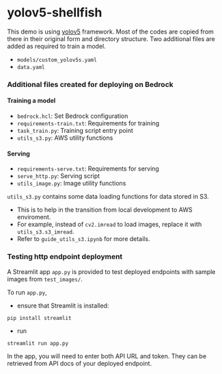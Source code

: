 # yolov5-shellfish

This demo is using [yolov5](https://github.com/ultralytics/yolov5) framework.
Most of the codes are copied from there in their original form and directory structure.
Two additional files are added as required to train a model.
- `models/custom_yolov5s.yaml`
- `data.yaml`

### Additional files created for deploying on Bedrock
#### Training a model
- `bedrock.hcl`: Set Bedrock configuration
- `requirements-train.txt`: Requirements for training
- `task_train.py`: Training script entry point
- `utils_s3.py`: AWS utility functions

#### Serving
- `requirements-serve.txt`: Requirements for serving
- `serve_http.py`: Serving script
- `utils_image.py`: Image utility functions

`utils_s3.py` contains some data loading functions for data stored in S3.
- This is to help in the transition from local development to AWS enviroment.
- For example, instead of `cv2.imread` to load images, replace it with `utils_s3.s3_imread`. 
- Refer to `guide_utils_s3.ipynb` for more details.

### Testing http endpoint deployment
A Streamlit app `app.py` is provided to test deployed endpoints with sample images from `test_images/`.

To run `app.py`,
- ensure that Streamlit is installed:
```
pip install streamlit
```
- run
```
streamlit run app.py
```

In the app, you will need to enter both API URL and token.
They can be retrieved from API docs of your deployed endpoint.
